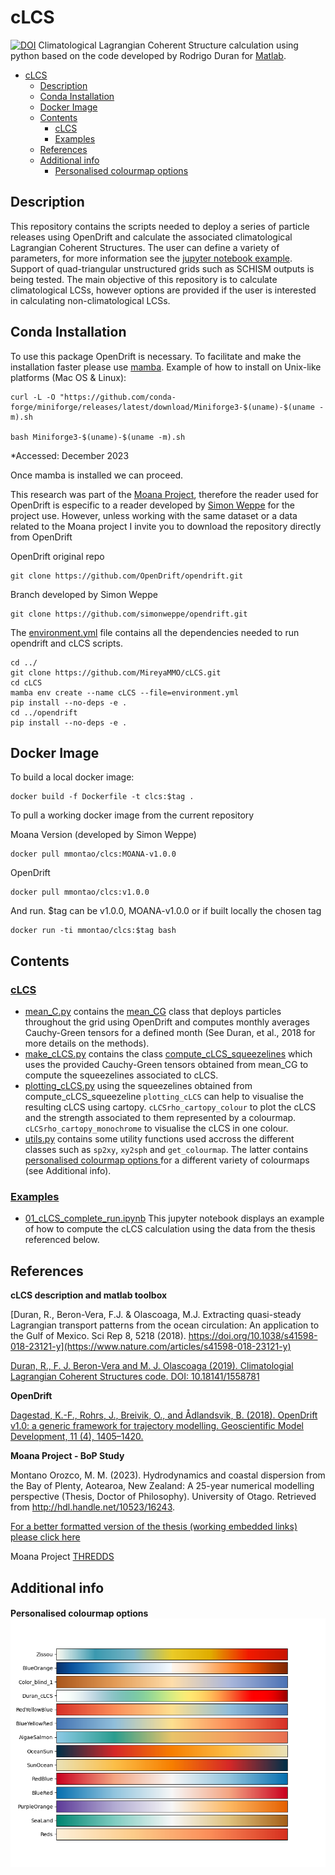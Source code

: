 # cLCS
[![DOI](https://zenodo.org/badge/DOI/10.5281/zenodo.10574263.svg)](https://doi.org/10.5281/zenodo.10574263)
Climatological Lagrangian Coherent Structure calculation using python based on the code developed by Rodrigo Duran for [Matlab](https://bitbucket.org/rodu/clcss/src/master/). 

- [cLCS](#clcs)
  - [Description](#description)
  - [Conda Installation](#conda-installation)
  - [Docker Image](#docker-image)
  - [Contents](#contents)
    - [cLCS](#clcs-1)
    - [Examples](#examples)
  - [References](#references)
  - [Additional info](#additional-info)
      - [Personalised colourmap options ](#personalised-colourmap-options-)


## Description
This repository contains the scripts needed to deploy a series of particle releases using OpenDrift and calculate the  associated climatological Lagrangian Coherent Structures. The user can define a variety of parameters, for more information see the [jupyter notebook example](https://github.com/MireyaMMO/cLCS/blob/main/examples/01_cLCS_complete_run.ipynb). Support of quad-triangular unstructured grids such as SCHISM outputs is being tested. The main objective of this repository is to calculate climatological LCSs, however options are provided if the user is interested in calculating non-climatological LCSs.


## Conda Installation
To use this package OpenDrift is necessary. To facilitate and make the installation faster please use [mamba](https://github.com/conda-forge/miniforge). 
Example of how to install on Unix-like platforms (Mac OS & Linux):
```
curl -L -O "https://github.com/conda-forge/miniforge/releases/latest/download/Miniforge3-$(uname)-$(uname -m).sh

bash Miniforge3-$(uname)-$(uname -m).sh
```
*Accessed: December 2023

Once mamba is installed we can proceed.

This research was part of the [Moana Project](www.moanaproject.org), therefore the reader used for OpenDrift is especific to a reader developed by [Simon Weppe](https://github.com/simonweppe) for the project use. However, unless working with the same dataset or a data related to the Moana project I invite you to download the repository directly from OpenDrift

OpenDrift original repo
```
git clone https://github.com/OpenDrift/opendrift.git
```

Branch developed by Simon Weppe
```
git clone https://github.com/simonweppe/opendrift.git
```

The [environment.yml](https://github.com/MireyaMMO/cLCS/blob/main/environment.yml) file contains all the dependencies needed to run opendrift and cLCS scripts.
```
cd ../
git clone https://github.com/MireyaMMO/cLCS.git 
cd cLCS
mamba env create --name cLCS --file=environment.yml
pip install --no-deps -e .
cd ../opendrift
pip install --no-deps -e .
```

## Docker Image
To build a local docker image:
```
docker build -f Dockerfile -t clcs:$tag .
```

To pull a working docker image from the current repository

Moana Version (developed by Simon Weppe)
```
docker pull mmontao/clcs:MOANA-v1.0.0   
```
OpenDrift
```
docker pull mmontao/clcs:v1.0.0   
```

And run. $tag can be v1.0.0, MOANA-v1.0.0 or if built locally the chosen tag
```
docker run -ti mmontao/clcs:$tag bash
```

## Contents
### [cLCS](https://github.com/MireyaMMO/cLCS/tree/main/cLCS)
  - [mean_C.py](https://github.com/MireyaMMO/cLCS/blob/main/cLCS/mean_C.py) contains the [mean_CG](https://github.com/MireyaMMO/cLCS/blob/cc9eafca4116e073e67fece8c685dc00c995b066/cLCS/mean_C.py#L23C7-L23C13) class that deploys particles throughout the grid using OpenDrift and computes monthly averages Cauchy-Green tensors for a defined month (See Duran, et al., 2018 for more details on the methods).
  - [make_cLCS.py](https://github.com/MireyaMMO/cLCS/blob/main/cLCS/make_cLCS.py) contains the class [compute_cLCS_squeezelines](https://github.com/MireyaMMO/cLCS/blob/cc9eafca4116e073e67fece8c685dc00c995b066/cLCS/make_cLCS.py#L7C7-L7C7) which uses the provided Cauchy-Green tensors obtained from mean_CG to compute the squeezelines associated to cLCS. 
  - [plotting_cLCS.py](https://github.com/MireyaMMO/cLCS/blob/main/cLCS/plotting.py) using the squeezelines obtained from compute_cLCS_squeezeline `plotting_cLCS` can help to visualise the resulting cLCS using cartopy.  `cLCSrho_cartopy_colour` to plot the cLCS and the strength associated to them represented by a colourmap. `cLCSrho_cartopy_monochrome` to visualise the cLCS in one colour.
  - [utils.py](https://github.com/MireyaMMO/cLCS/blob/main/cLCS/utils.py) contains some utility functions used accross the different classes such as `sp2xy`,  `xy2sph` and `get_colourmap`. The latter contains [personalised colourmap options ](#personalised-colourmap-options-) for a different variety of colourmaps (see Additional info). 

### [Examples](https://github.com/MireyaMMO/cLCS/tree/main/examples)
  - [01_cLCS_complete_run.ipynb](https://github.com/MireyaMMO/cLCS/blob/main/examples/01_cLCS_complete_run.ipynb) This jupyter notebook displays an example of how to compute the cLCS calculation using the data from the thesis referenced below. 
## References
**cLCS description and matlab toolbox**

[Duran, R., Beron-Vera, F.J. & Olascoaga, M.J. Extracting quasi-steady Lagrangian transport patterns from the ocean circulation: An application to the Gulf of Mexico. Sci Rep 8, 5218 (2018). https://doi.org/10.1038/s41598-018-23121-y](https://www.nature.com/articles/s41598-018-23121-y)

[Duran, R., F. J. Beron-Vera and M. J. Olascoaga (2019). Climatologial Lagrangian Coherent Structures code. DOI: 10.18141/1558781](https://bitbucket.org/rodu/clcss/src/master/)

**OpenDrift**

[Dagestad, K.-F., Rohrs, J., Breivik, O., and Ådlandsvik, B. (2018). OpenDrift v1.0: a generic framework for trajectory modelling. Geoscientific Model Development, 11 (4), 1405–1420.](https://github.com/OpenDrift/opendrift)

**Moana Project - BoP Study**

Montano Orozco, M. M. (2023). Hydrodynamics and coastal dispersion from the Bay of Plenty, Aotearoa, New Zealand: A 25-year numerical modelling perspective (Thesis, Doctor of Philosophy). University of Otago. Retrieved from http://hdl.handle.net/10523/16243. 

[For a better formatted version of the thesis (working embedded links) please click here](https://drive.google.com/file/d/1WMgq2lu7K5MjGTy6O5YpoKDkONDclkHo/view?usp=sharing)

Moana Project [THREDDS](http://thredds.moanaproject.org:6443/thredds/catalog/moana/catalog.html) 


## Additional info
#### Personalised colourmap options ![Alt text](examples/Colourmap_examples.png)